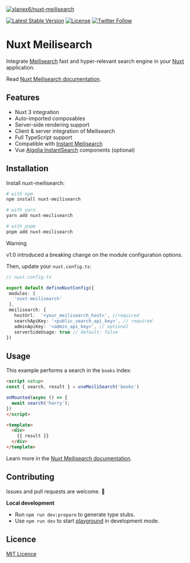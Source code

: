 [![xlanex6/nuxt-meilisearch](./docus/public/cover.png)](https://nuxt-meilisearch.vercel.app/)

<p align='center'>

[![Latest Stable Version](https://img.shields.io/npm/v/nuxt-meilisearch.svg?style=for-the-badge)](https://www.npmjs.com/package/nuxt-meilisearch) [![License](https://img.shields.io/npm/l/nuxt-meilisearch.svg?style=for-the-badge)](https://www.npmjs.com/package/nuxt-meilisearch)
[![Twitter Follow](https://img.shields.io/twitter/follow/xlanex6?color=1DA1F2&logo=twitter&style=for-the-badge)](https://twitter.com/xlanex6)

</p>

# Nuxt Meilisearch

Integrate [Meilisearch](https://meilisearch.com/?utm_campaign=oss&utm_source=github&utm_content=nuxt-meilisearch) fast and hyper-relevant search engine in your [Nuxt](https://nuxt.com) application.

Read [Nuxt Meilisearch documentation](https://nuxt-meilisearch.vercel.app).

## Features

- Nuxt 3 integration
- Auto-imported composables
- Server-side rendering support
- Client & server integration of Meilisearch
- Full TypeScript support
- Compatible with [Instant Meilisearch](https://github.com/meilisearch/instant-meilisearch)
- Vue [Algolia InstantSearch](https://github.com/algolia/instantsearch) components (optional)

## Installation

Install nuxt-meilisearch:

```bash
# with npm
npm install nuxt-meilisearch

# with yarn
yarn add nuxt-meilisearch

# with pnpm
pnpm add nuxt-meilisearch
```

> [!WARNING]
> v1.0 introduced a breaking change on the module configuration options.

Then, update your `nuxt.config.ts`:

 ```ts
// nuxt.config.ts

export default defineNuxtConfig({
  modules: [
    'nuxt-meilisearch'
  ],
  meilisearch: {
    hostUrl:  '<your_meilisearch_host>', //required
    searchApiKey: '<public_search_api_key>', // required
    adminApiKey: '<admin_api_key>', // optional
    serverSideUsage: true // default: false
})
```

## Usage

This example performs a search in the `books` index:

```html
<script setup>
const { search, result } = useMeiliSearch('books')

onMounted(async () => {
  await search('harry');
})
</script>

<template>
  <div>
    {{ result }}
  </div>
</template>
```

Learn more in the [Nuxt Meilisearch documentation](https://nuxt-meilisearch.vercel.app).

## Contributing

Issues and pull requests are welcome. 🫶

**Local development**

- Run `npm run dev:prepare` to generate type stubs.
- Use `npm run dev` to start [playground](./playground) in development mode.

## Licence

[MIT Licence](./LICENCE)

<!-- Badges -->

<!-- [npm-version-src]: https://img.shields.io/npm/v/@nuxtjs/partytown/latest.svg
[npm-version-href]: https://npmjs.com/package/@nuxtjs/partytown
[npm-downloads-src]: https://img.shields.io/npm/dm/@nuxtjs/partytown.svg
[npm-downloads-href]: https://npmjs.com/package/@nuxtjs/partytown
[github-actions-ci-src]: https://github.com/nuxt-community/partytown-module/workflows/ci/badge.svg
[github-actions-ci-href]: https://github.com/nuxt-community/partytown-module/actions?query=workflow%3Aci
[codecov-src]: https://img.shields.io/codecov/c/github/nuxt-community/partytown-module.svg
[codecov-href]: https://codecov.io/gh/nuxt-community/partytown-module
[license-src]: https://img.shields.io/npm/l/@nuxtjs/partytown.svg
[license-href]: https://npmjs.com/package/@nuxtjs/partytown -->

<!--
For Meilisearch DEmo
exemple valid MASTER_KEY
`PZKj1rFXYBnjLzEIxXRRaEz3gNDWTG3JoW6ZDzd6-mo`

```bash
docker run -it --rm \
  -p 7700:7700 \
  -e MEILI_MASTER_KEY='PZKj1rFXYBnjLzEIxXRRaEz3gNDWTG3JoW6ZDzd6-mo'\
  -v $(pwd)/meili_data:/meili_data \
  getmeili/meilisearch:v1.5
``` -->
